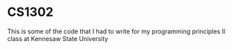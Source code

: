 # CS1302 #
This is some of the code that I had to write for my programming principles II class at Kennesaw State University
